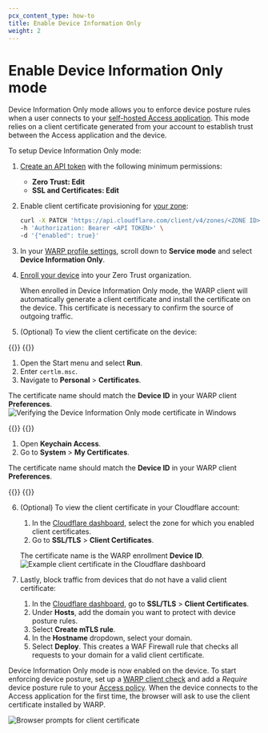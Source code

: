 ```yaml
---
pcx_content_type: how-to
title: Enable Device Information Only
weight: 2
---
```


# Enable Device Information Only mode

Device Information Only mode allows you to enforce device posture rules when a user connects to your [self-hosted Access application](/cloudflare-one/applications/configure-apps/self-hosted-apps/). This mode relies on a client certificate generated from your account to establish trust between the Access application and the device.

To setup Device Information Only mode:

1. [Create an API token](/fundamentals/api/get-started/create-token/) with the following minimum permissions:
    * **Zero Trust: Edit**
    *  **SSL and Certificates: Edit**

2. Enable client certificate provisioning for [your zone](/fundamentals/get-started/basic-tasks/find-account-and-zone-ids/):

    ```sh
    curl -X PATCH 'https://api.cloudflare.com/client/v4/zones/<ZONE ID>/devices/policy/certificates' \
    -h 'Authorization: Bearer <API TOKEN>' \
    -d '{"enabled": true}'
    ```

3. In your [WARP profile settings](/cloudflare-one/connections/connect-devices/warp/configure-warp/device-profiles/), scroll down to **Service mode** and select **Device Information Only**.

4. [Enroll your device](/cloudflare-one/connections/connect-devices/warp/deployment/manual-deployment/#enroll-a-device) into your Zero Trust organization.

    When enrolled in Device Information Only mode, the WARP client will automatically generate a client certificate and install the certificate on the device. This certificate is necessary to confirm the source of outgoing traffic.

5. (Optional) To view the client certificate on the device:

{{<tabs labels="Windows | macOS">}}
{{<tab label="windows" no-code="true">}}

1. Open the Start menu and select **Run**.
2. Enter `certlm.msc`.
3. Navigate to **Personal** > **Certificates**.

The certificate name should match the **Device ID** in your WARP client **Preferences**.
![Verifying the Device Information Only mode certificate in Windows](/cloudflare-one/static/documentation/connections/device-information-only-windows.png)

{{</tab>}}
{{<tab label="macos" no-code="true">}}
 
1. Open **Keychain Access**.
2. Go to **System** > **My Certificates**.

The certificate name should match the **Device ID** in your WARP client **Preferences**.
 
{{</tab>}}
{{</tabs>}}


6. (Optional) To view the client certificate in your Cloudflare account:
    1. In the [Cloudflare dashboard](https://dash.cloudflare.com/), select the zone for which you enabled client certificates.
    2. Go to **SSL/TLS** > **Client Certificates**.

    The certificate name is the WARP enrollment **Device ID**.
    ![Example client certificate in the Cloudflare dashboard](/cloudflare-one/static/documentation/connections/device-information-only-cert.png)

7. Lastly, block traffic from devices that do not have a valid client certificate:
    1. In the [Cloudflare dashboard](https://dash.cloudflare.com/), go to **SSL/TLS** > **Client Certificates**.
    2. Under **Hosts**, add the domain you want to protect with device posture rules.
    3. Select **Create mTLS rule**.
    4. In the **Hostname** dropdown, select your domain.
    5. Select **Deploy**. This creates a WAF Firewall rule that checks all requests to your domain for a valid client certificate.

Device Information Only mode is now enabled on the device. To start enforcing device posture, set up a [WARP client check](/cloudflare-one/identity/devices/warp-client-checks/) and add a _Require_ device posture rule to your [Access policy](/cloudflare-one/policies/access/). When the device connects to the Access application for the first time, the browser will ask to use the client certificate installed by WARP.
<div class="large-img">

![Browser prompts for client certificate](/cloudflare-one/static/documentation/connections/device-information-only-browser.png)

</div>